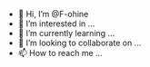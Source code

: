 - 👋 Hi, I’m @F-ohine
- 👀 I’m interested in ...
- 🌱 I’m currently learning ...
- 💞️ I’m looking to collaborate on ...
- 📫 How to reach me ...

<!---
F-ohine/F-ohine is a ✨ special ✨ repository because its `README.md` (this file) appears on your GitHub profile.
You can click the Preview link to take a look at your changes.
--->
